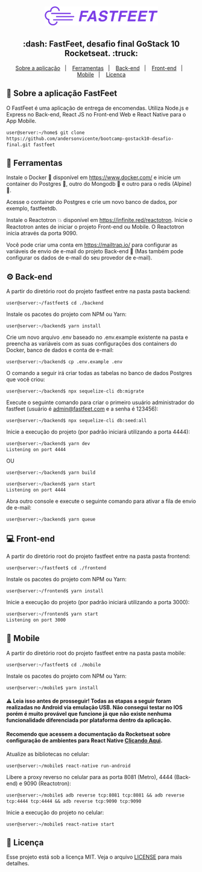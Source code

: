 <h1 align="center">
  <img alt="Fastfeet" title="Fastfeet" src=".github/logo.png" width="300px" />
</h1>

<h2 align="center">
  :dash:&nbsp;FastFeet, desafio final GoStack 10 Rocketseat.&nbsp;:truck:
</h2>

<p align="center">
  <a href="#articulated_lorry-sobre-a-aplicação-fastfeet">Sobre a aplicação</a>&nbsp;&nbsp;&nbsp;|&nbsp;&nbsp;&nbsp;
  <a href="#wrench-ferramentas">Ferramentas</a>&nbsp;&nbsp;&nbsp;|&nbsp;&nbsp;&nbsp;
  <a href="#gear-back-end">Back-end</a>&nbsp;&nbsp;&nbsp;|&nbsp;&nbsp;&nbsp;
  <a href="#computer-front-end">Front-end</a>&nbsp;&nbsp;&nbsp;|&nbsp;&nbsp;&nbsp;
  <a href="#iphone-mobile">Mobile</a>&nbsp;&nbsp;&nbsp;|&nbsp;&nbsp;&nbsp;
  <a href="#memo-licença">Licença</a>
</p>

## :articulated_lorry: Sobre a aplicação FastFeet

O FastFeet é uma aplicação de entrega de encomendas. Utiliza Node.js e Express no Back-end, React JS no Front-end Web e React Native para o App Mobile.

```console
user@server:~/home$ git clone https://github.com/andersonvicente/bootcamp-gostack10-desafio-final.git fastfeet
```

## :wrench: Ferramentas

Instale o Docker :whale2: disponível em <a href="https://www.docker.com/">https://www.docker.com/</a> e inicie um container do Postgres :elephant:, outro do Mongodb :leaves: e outro para o redis (Alpine) :rotating_light:.

Acesse o container do Postgres e crie um novo banco de dados, por exemplo, fastfeetdb.

Instale o Reactotron :collision: disponível em <a href="https://infinite.red/reactotron">https://infinite.red/reactotron</a>. Inicie o Reactotron antes de iniciar o projeto Front-end ou Mobile. O Reactotron inicia através da porta 9090.

Você pode criar uma conta em <a href="https://mailtrap.io/">https://mailtrap.io/</a> para configurar as variáveis de envio de e-mail do projeto Back-end :email: (Mas também pode configurar os dados de e-mail do seu provedor de e-mail).

## :gear: Back-end

A partir do diretório root do projeto fastfeet entre na pasta pasta backend:
```console
user@server:~/fastfeet$ cd ./backend
```

Instale os pacotes do projeto com NPM ou Yarn:
```console
user@server:~/backend$ yarn install
```

Crie um novo arquivo .env baseado no .env.example existente na pasta e preencha as variáveis com as suas configurações dos containers do Docker, banco de dados e conta de e-mail:
```console
user@server:~/backend$ cp .env.example .env
```

O comando a seguir irá criar todas as tabelas no banco de dados Postgres que você criou:
```console
user@server:~/backend$ npx sequelize-cli db:migrate
```

Execute o seguinte comando para criar o primeiro usuário administrador do fastfeet (usuário é admin@fastfeet.com e a senha é 123456):
```console
user@server:~/backend$ npx sequelize-cli db:seed:all
```

Inicie a execução do projeto (por padrão iniciará utilizando a porta 4444):
```console
user@server:~/backend$ yarn dev
Listening on port 4444
```
OU
```console
user@server:~/backend$ yarn build
```
```console
user@server:~/backend$ yarn start
Listening on port 4444
```

Abra outro console e execute o seguinte comando para ativar a fila de envio de e-mail:
```console
user@server:~/backend$ yarn queue
```

## :computer: Front-end

A partir do diretório root do projeto fastfeet entre na pasta pasta frontend:
```console
user@server:~/fastfeet$ cd ./frontend
```

Instale os pacotes do projeto com NPM ou Yarn:
```console
user@server:~/frontend$ yarn install
```

Inicie a execução do projeto (por padrão iniciará utilizando a porta 3000):
```console
user@server:~/frontend$ yarn start
Listening on port 3000
```

## :iphone: Mobile

A partir do diretório root do projeto fastfeet entre na pasta pasta mobile:
```console
user@server:~/fastfeet$ cd ./mobile
```

Instale os pacotes do projeto com NPM ou Yarn:
```console
user@server:~/mobile$ yarn install
```

#### :warning: Leia isso antes de prosseguir! Todas as etapas a seguir foram realizadas no Android via emulação USB. Não consegui testar no IOS porém é muito provável que funcione já que não existe nenhuma funcionalidade diferenciada por plataforma dentro da aplicação. 
#### Recomendo que acessem a documentação da Rocketseat sobre configuração de ambientes para React Native <a href="https://react-native.rocketseat.dev/">Clicando Aqui</a>.

Atualize as bibliotecas no celular:
```console
user@server:~/mobile$ react-native run-android
```

Libere a proxy reverso no celular para as porta 8081 (Metro), 4444 (Back-end) e 9090 (Reactotron):
```console
user@server:~/mobile$ adb reverse tcp:8081 tcp:8081 && adb reverse tcp:4444 tcp:4444 && adb reverse tcp:9090 tcp:9090
```

Inicie a execução do projeto no celular:
```console
user@server:~/mobile$ react-native start
```

## :memo: Licença

Esse projeto está sob a licença MIT. Veja o arquivo [LICENSE](LICENSE.md) para mais detalhes.
